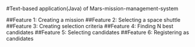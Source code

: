 #Text-based application(Java) of Mars-mission-management-system

##Feature 1: Creating a mission
##Feature 2: Selecting a space shuttle
##Feature 3: Creating selection criteria
##Feature 4: Finding N best candidates
##Feature 5: Selecting candidates
##Feature 6: Registering as candidates
